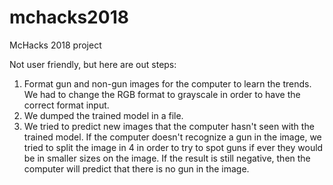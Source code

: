 # mchacks2018
McHacks 2018 project

Not user friendly, but here are out steps:
1) Format gun and non-gun images for the computer to learn the trends. We had to change the RGB format to grayscale in order to have the correct format input.
2) We dumped the trained model in a file.
3) We tried to predict new images that the computer hasn't seen with the trained model. If the computer doesn't recognize a gun in the image, we tried to split the image in 4 in order to try to spot guns if ever they would be in smaller sizes on the image. If the result is still negative, then the computer will predict that there is no gun in the image.
